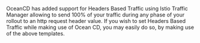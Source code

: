OceanCD has added support for Headers Based Traffic using Istio Traffic Manager allowing to send 100% of your traffic
during any phase of your rollout to an http request header value.
If you wish to set Headers Based Traffic while making use of Ocean CD, you may easily do so, by making use of the above
templates.